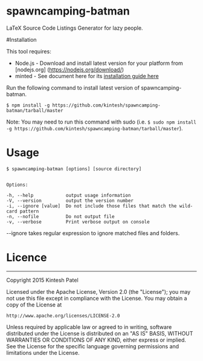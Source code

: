 # spawncamping-batman
LaTeX Source Code Listings Generator for lazy people.


#Installation

This tool requires:

* Node.js - Download and install latest version for your platform from [nodejs.org] (https://nodejs.org/download/)
* minted - See document here for its [installation guide here](https://github.com/gpoore/minted/blob/master/source/minted.pdf)

Run the following command to install latest version of spawncamping-batman.

    $ npm install -g https://github.com/kintesh/spawncamping-batman/tarball/master

Note: You may need to run this command with sudo (i.e. `$ sudo npm install -g https://github.com/kintesh/spawncamping-batman/tarball/master`).


# Usage

    $ spawncamping-batman [options] [source directory]
    
    
    Options:
    
    -h, --help            output usage information
    -V, --version         output the version number
    -i, --ignore [value]  Do not include those files that match the wild-card pattern
    -n, --nofile          Do not output file
    -v, --verbose         Print verbose output on console

--ignore takes regular expression to ignore matched files and folders.


# Licence
---------
Copyright 2015 Kintesh Patel

Licensed under the Apache License, Version 2.0 (the "License");
you may not use this file except in compliance with the License.
You may obtain a copy of the License at

    http://www.apache.org/licenses/LICENSE-2.0

Unless required by applicable law or agreed to in writing, software
distributed under the License is distributed on an "AS IS" BASIS,
WITHOUT WARRANTIES OR CONDITIONS OF ANY KIND, either express or implied.
See the License for the specific language governing permissions and
limitations under the License.